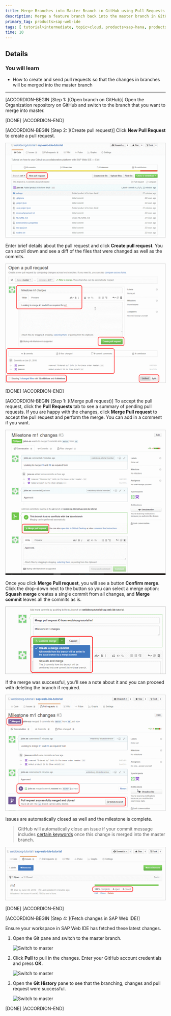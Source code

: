 ```yaml
---
title: Merge Branches into Master Branch in GitHub using Pull Requests
description: Merge a feature branch back into the master branch in GitHub, and fetch the updates in SAP Web IDE.
primary_tag: products>sap-web-ide
tags: [ tutorial>intermediate, topic>cloud, products>sap-hana, products>sap-web-ide, products>sap-cloud-platform ]
time: 10
---
```


## Details
### You will learn  
  - How to create and send pull requests so that the changes in branches will be merged into the master branch


---

[ACCORDION-BEGIN [Step 1: ](Open branch on GitHub)]
Open the Organization repository on GitHub and switch to the branch that you want to merge into master.

[DONE]
[ACCORDION-END]


[ACCORDION-BEGIN [Step 2: ](Create pull request)]
Click **New Pull Request** to create a pull request.

![Create pull request](p6_2.png)  

Enter brief details about the pull request and click **Create pull request**. You can scroll down and see a diff of the files that were changed as well as the commits.

![Open pull request](p6_3.png)  

[DONE]
[ACCORDION-END]


[ACCORDION-BEGIN [Step 1: ](Merge pull request)]
To accept the pull request, click the **Pull Requests** tab to see a summary of pending pull requests. If you are happy with the changes, click **Merge Pull request** to accept the pull request and perform the merge. You can add in a comment if you want.

![Merge pull request](p6_4.png)  

Once you click **Merge Pull request**, you will see a button **Confirm merge**. Click the drop-down next to the button so you can select a merge option: **Squash merge** creates a single commit from all changes, and  **Merge commit** leaves all the commits as is.

![Confirm merge](p6_5.png)

If the merge was successful, you'll see a note about it and you can proceed with deleting the branch if required.

![Merge successful](p6_6.png)

Issues are automatically closed as well and the milestone is complete.

> GitHub will automatically close an issue if your commit message includes [certain keywords](https://help.github.com/articles/closing-issues-via-commit-messages/) once this change is merged into the master branch.

![Milestone complete](p6_7.png)

[DONE]
[ACCORDION-END]


[ACCORDION-BEGIN [Step 4: ](Fetch changes in SAP Web IDE)]

Ensure your workspace in SAP Web IDE has fetched these latest changes.

1. Open the Git pane and switch to the master branch.

    ![Switch to master](p6_8a.png)

2. Click **Pull** to pull in the changes. Enter your GitHub account credentials and press **OK**.

    ![Switch to master](p6_8b.png)

3. Open the **Git History** pane to see that the branching, changes and pull request were successful.

    ![Switch to master](p6_8c.png)


[DONE]
[ACCORDION-END]
